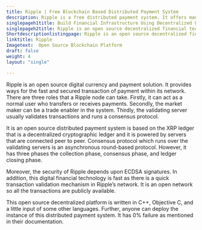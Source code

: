 ```yaml
---
title: Ripple | Free Blockchain Based Distributed Payment System
description: Ripple is a free distributed payment system. It offers many services that provide end to end payment transfer with maximum security and transparency.
singlepageh1title: Build Financial Infrastructure Using Decentralized Ledger
singlepageh2title: Ripple is an open source decentralized financial technology for cross border payments. It is cryptographically secure and built on top of Interledger Protocol.
Shortdescriptionlistingpage: Ripple is an open source decentralized financial technology for cross border payments. It is cryptographically secure and built on top of Interledger Protocol.
linktitle: Ripple
Imagetext:  Open Source Blockchain Platform
draft: false
weight: 4
layout: "single"

---
```


Ripple is an open source digital currency and payment solution. It provides ways for the fast and secured transaction of payment within its network. There are three roles that a Ripple node can take. Firstly, it can act as a normal user who transfers or receives payments. Secondly, the market maker can be a trade enabler in the system. Thirdly, the validating server usually validates transactions and runs a consensus protocol.

It is an open source distributed payment system is based on the XRP ledger that is a decentralized cryptographic ledger and it is powered by servers that are connected peer to peer. Consensus protocol which runs over the validating servers is an asynchronous round-based protocol. However, it has three phases the collection phase, consensus phase, and ledger closing phase.

Moreover, the security of Ripple depends upon ECDSA signatures. In addition, this digital financial technology is fast as there is a quick transaction validation mechanism in Ripple’s network. It is an open network so all the transactions are publicly available.

This open source decentralized platform is written in C++, Objective C, and a little input of some other languages. Further, anyone can deploy the instance of this distributed payment system. It has 0% failure as mentioned in their documentation.

<a class="anchor" id="requirements" name="requirements" style="font-size: 12.16px;"></a>